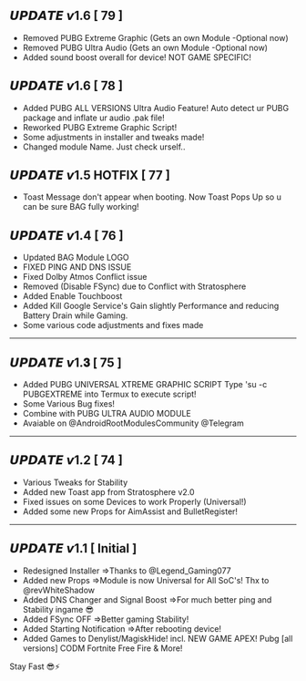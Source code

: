 ## 𝙐𝙋𝘿𝘼𝙏𝙀 𝙫1.6 [ 79 ]
- Removed PUBG Extreme Graphic (Gets an own Module -Optional now)
- Removed PUBG Ultra Audio (Gets an own Module -Optional now)
- Added sound boost overall for device! NOT GAME SPECIFIC!

## 𝙐𝙋𝘿𝘼𝙏𝙀 𝙫1.6 [ 78 ]
- Added PUBG ALL VERSIONS Ultra Audio Feature!
Auto detect ur PUBG package and inflate ur audio .pak file!
- Reworked PUBG Extreme Graphic Script!
- Some adjustments in installer and tweaks made!
- Changed module Name. Just check urself..


## 𝙐𝙋𝘿𝘼𝙏𝙀 𝙫1.5 HOTFIX [ 77 ]
- Toast Message don't appear when booting.
Now Toast Pops Up so u can be sure BAG fully working!

## 𝙐𝙋𝘿𝘼𝙏𝙀 𝙫1.4 [ 76 ]
- Updated BAG Module LOGO 
- FIXED PING AND DNS ISSUE 
- Fixed Dolby Atmos Conflict issue
- Removed (Disable FSync) due to Conflict with Stratosphere
- Added Enable Touchboost
- Added Kill Google Service's 
Gain slightly Performance and reducing Battery Drain while Gaming.
- Some various code adjustments and fixes made
-------------------------

## 𝙐𝙋𝘿𝘼𝙏𝙀 𝙫1.𝟑 [ 75 ]
- Added PUBG UNIVERSAL XTREME GRAPHIC SCRIPT
Type 'su -c PUBGEXTREME into Termux to execute script!
- Some Various Bug fixes!
- Combine with PUBG ULTRA AUDIO MODULE
- Avaiable on @AndroidRootModulesCommunity @Telegram

-------------------------

## 𝙐𝙋𝘿𝘼𝙏𝙀 𝙫1.2 [ 74 ]
- Various Tweaks for Stability
- Added new Toast app from Stratosphere v2.0
- Fixed issues on some Devices to work Properly (Universal!)
- Added some new Props for AimAssist and BulletRegister!

-------------------------


## 𝙐𝙋𝘿𝘼𝙏𝙀 𝙫1.1 [ Initial ]
- Redesigned Installer
⇒Thanks to @Legend_Gaming077
- Added new Props 
⇒Module is now Universal for All SoC's!
Thx to @revWhiteShadow
- Added DNS Changer and Signal Boost
⇒For much better ping and Stability ingame 😎
- Added FSync OFF
⇒Better gaming Stability!
- Added Starting Notification
⇒After rebooting device!
- Added Games to Denylist/MagiskHide!
incl. 
NEW GAME APEX!
Pubg [all versions]
CODM
Fortnite
Free Fire 
& More!

Stay Fast 😎⚡️
